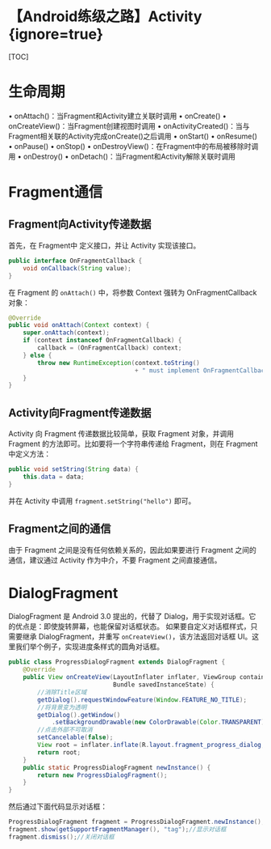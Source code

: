 
# 【Android练级之路】Activity {ignore=true}

[TOC]



# 生命周期

• onAttach()：当Fragment和Activity建立关联时调用
• onCreate()
• onCreateView()：当Fragment创建视图时调用
• onActivityCreated()：当与Fragment相关联的Activity完成onCreate()之后调用
• onStart()
• onResume()
• onPause()
• onStop()
• onDestroyView()：在Fragment中的布局被移除时调用
• onDestroy()
• onDetach()：当Fragment和Activity解除关联时调用

# Fragment通信
## Fragment向Activity传递数据
首先，在 Fragment中 定义接口，并让 Activity 实现该接口。

```java
public interface OnFragmentCallback {
    void onCallback(String value);
}
```

在 Fragment 的 `onAttach()` 中，将参数 Context 强转为 OnFragmentCallback 对象：

```java
@Override
public void onAttach(Context context) {
    super.onAttach(context);
    if (context instanceof OnFragmentCallback) {
        callback = (OnFragmentCallback) context;
    } else {
        throw new RuntimeException(context.toString()
                                   + " must implement OnFragmentCallback");
    }
}
```


## Activity向Fragment传递数据

Activity 向 Fragment 传递数据比较简单，获取 Fragment 对象，并调用 Fragment 的方法即可。比如要将一个字符串传递给 Fragment，则在 Fragment 中定义方法：

```java
public void setString(String data) { 
    this.data = data;
}
```
并在 Activity 中调用 `fragment.setString("hello")` 即可。

## Fragment之间的通信
由于 Fragment 之间是没有任何依赖关系的，因此如果要进行 Fragment 之间的通信，建议通过 Activity 作为中介，不要 Fragment 之间直接通信。


# DialogFragment
DialogFragment 是 Android 3.0 提出的，代替了 Dialog，用于实现对话框。它的优点是：即使旋转屏幕，也能保留对话框状态。
如果要自定义对话框样式，只需要继承 DialogFragment，并重写 `onCreateView()`，该方法返回对话框 UI。这里我们举个例子，实现进度条样式的圆角对话框。

```java
public class ProgressDialogFragment extends DialogFragment {
    @Override
    public View onCreateView(LayoutInflater inflater, ViewGroup container,
                             Bundle savedInstanceState) {
        //消除Title区域
        getDialog().requestWindowFeature(Window.FEATURE_NO_TITLE);
        //将背景变为透明
        getDialog().getWindow()
            .setBackgroundDrawable(new ColorDrawable(Color.TRANSPARENT));
        //点击外部不可取消
        setCancelable(false);
        View root = inflater.inflate(R.layout.fragment_progress_dialog, container);
        return root;
    }
    public static ProgressDialogFragment newInstance() {
        return new ProgressDialogFragment();
    }
}
```

然后通过下面代码显示对话框：

```java
ProgressDialogFragment fragment = ProgressDialogFragment.newInstance();
fragment.show(getSupportFragmentManager(), "tag");//显示对话框
fragment.dismiss();//关闭对话框
```